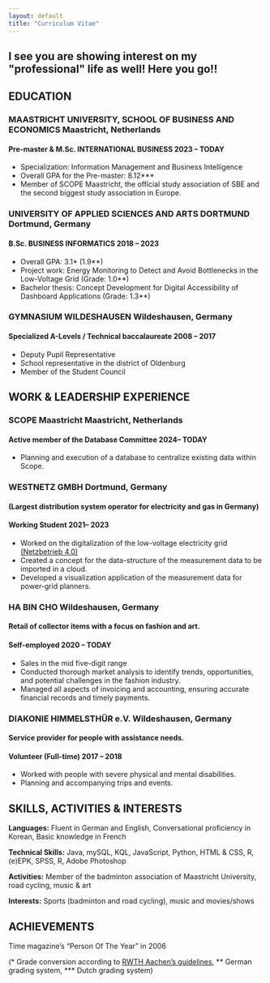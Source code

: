 ```yaml
---
layout: default
title: "Curriculum Vitae"
---
```



## I see you are showing interest on my "professional" life as well! Here you go!!

## <a name="Inline"></a>EDUCATION
### **MAASTRICHT UNIVERSITY, SCHOOL OF BUSINESS AND ECONOMICS Maastricht, Netherlands**
#### Pre-master & M.Sc. INTERNATIONAL BUSINESS 2023 – TODAY
- Specialization: Information Management and Business Intelligence
- Overall GPA for the Pre-master: 8.12***
- Member of SCOPE Maastricht, the official study association of SBE and the second biggest study association in Europe.

### **UNIVERSITY OF APPLIED SCIENCES AND ARTS DORTMUND Dortmund, Germany**
#### B.Sc. BUSINESS INFORMATICS 2018 – 2023
- Overall GPA: 3.1* (1.9**)
- Project work: Energy Monitoring to Detect and Avoid Bottlenecks in the Low-Voltage Grid (Grade: 1.0**)
- Bachelor thesis: Concept Development for Digital Accessibility of Dashboard Applications (Grade: 1.3**)

### **GYMNASIUM WILDESHAUSEN Wildeshausen, Germany**
#### Specialized A-Levels / Technical baccalaureate 2008 – 2017
- Deputy Pupil Representative
- School representative in the district of Oldenburg
- Member of the Student Council

## <a name="Inline"></a>WORK & LEADERSHIP EXPERIENCE
### **SCOPE Maastricht Maastricht, Netherlands**
#### Active member of the Database Committee 2024– TODAY
- Planning and execution of a database to centralize existing data within Scope.

### **WESTNETZ GMBH Dortmund, Germany**
#### (Largest distribution system operator for electricity and gas in Germany)
#### Working Student 2021– 2023
- Worked on the digitalization of the low-voltage electricity grid <a href="https://www.westnetz.de/content/dam/revu-global/westnetz/documents/ueber-westnetz/unser-unternehmen/westnetz-wir-bewegen-energie-2023.pdf">(Netzbetrieb 4.0)</a>
- Created a concept for the data-structure of the measurement data to be imported in a cloud.
- Developed a visualization application of the measurement data for power-grid planners.

### **HA BIN CHO Wildeshausen, Germany**
#### Retail of collector items with a focus on fashion and art.
#### Self-employed 2020 – TODAY
- Sales in the mid five-digit range
- Conducted thorough market analysis to identify trends, opportunities, and potential challenges in the fashion industry.
- Managed all aspects of invoicing and accounting, ensuring accurate financial records and timely payments.

### **DIAKONIE HIMMELSTHÜR e.V. Wildeshausen, Germany**
#### Service provider for people with assistance needs.
#### Volunteer (Full-time) 2017 – 2018
- Worked with people with severe physical and mental disabilities.
- Planning and accompanying trips and events.

## <a name="Inline"></a>SKILLS, ACTIVITIES & INTERESTS
**Languages:** Fluent in German and English, Conversational proficiency in Korean, Basic knowledge in French

**Technical Skills:** Java, mySQL, KQL, JavaScript, Python, HTML & CSS, R, (e)EPK, SPSS, R, Adobe Photoshop

**Activities:** Member of the badminton association of Maastricht University, road cycling, music & art

**Interests:** Sports (badminton and road cycling), music and movies/shows

## <a name="Inline"></a>ACHIEVEMENTS
Time magazine’s “Person Of The Year” in 2006

(* Grade conversion according to <a href="https://www.rwth-aachen.de/global/show_document.asp?id=aaaaaaaaaamlewj">RWTH Aachen’s guidelines</a>, ** German grading system, *** Dutch grading system)
